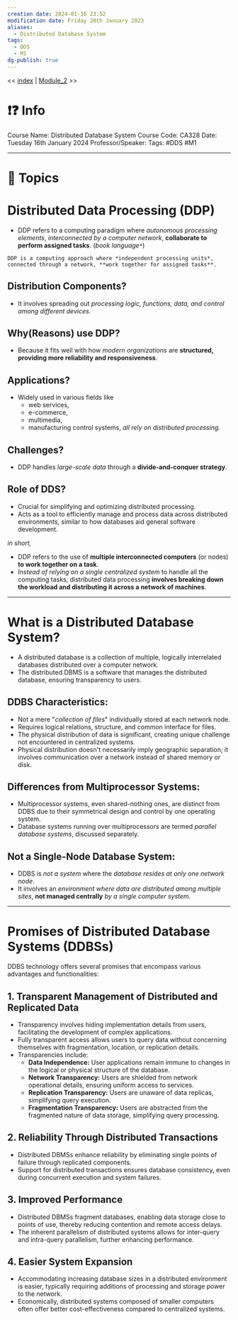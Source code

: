 ```yaml
---
creation date: 2024-01-16 23:52
modification date: Friday 20th January 2023
aliases:
  - Distributed Database System
tags:
  - DDS
  - M1
dg-publish: true
---
```


<< [index](Sem_6/Distributed_Database_System/index.md) | [Module_2](Sem_6/Distributed_Database_System/Notes/Module_2.md) >>

# ❗❓ Info
Course Name: Distributed Database System
Course Code: CA328
Date: Tuesday 16th January 2024
Professor/Speaker: 
Tags: #DDS #M1

---
# 📃 Topics
# Distributed Data Processing (DDP)
- DDP refers to a computing paradigm where *autonomous processing elements*, *interconnected by a computer network*, **collaborate to perform assigned tasks**. (*book language*`*`) 

```
DDP is a computing approach where *independent processing units*, connected through a network, **work together for assigned tasks**.
```
## Distribution Components?
- It involves spreading out *processing logic, functions, data, and control among different devices.*
## Why(Reasons) use DDP?
- Because it fits well with how *modern organizations* are **structured, providing more reliability and responsiveness**.
## Applications?
- Widely used in various fields like
	- web services,
	- e-commerce,
	- multimedia,
	- manufacturing control systems, *all rely on distributed processing.*
## Challenges?
- DDP handles *large-scale data* through a **divide-and-conquer strategy**.
## Role of DDS?
- Crucial for simplifying and optimizing distributed processing.
- Acts as a tool to efficiently manage and process data across distributed environments, similar to how databases aid general software development.

*in short,*
- DDP refers to the use of **multiple interconnected computers** (or nodes) **to work together on a task**. 
- *Instead of relying on a single centralized system* to handle all the computing tasks, distributed data processing **involves breaking down the workload and distributing it across a network of machines**.

---

# What is a Distributed Database System?
- A distributed database is a collection of multiple, logically interrelated databases distributed over a computer network.
- The distributed DBMS is a software that manages the distributed database, ensuring transparency to users.

## DDBS Characteristics:
- Not a mere "*collection of files*" individually stored at each network node.
- Requires logical relations, structure, and common interface for files.
- The physical distribution of data is significant, creating unique challenge not encountered in centralized systems.
- Physical distribution doesn't necessarily imply geographic separation; it involves communication over a network instead of shared memory or disk.

## Differences from Multiprocessor Systems:
- Multiprocessor systems, even shared-nothing ones, are distinct from DDBS due to their symmetrical design and control by one operating system.
- Database systems running over multiprocessors are termed *parallel database systems*, discussed separately.

## Not a Single-Node Database System:
- DDBS is *not a system* where the *database resides at only one network node*.
- It involves an *environment where data are distributed among multiple sites*, **not managed centrally** *by a single computer system*.
---

# Promises of Distributed Database Systems (DDBSs)

DDBS technology offers several promises that encompass various advantages and functionalities:

## 1. Transparent Management of Distributed and Replicated Data
- Transparency involves hiding implementation details from users, facilitating the development of complex applications.
- Fully transparent access allows users to query data without concerning themselves with fragmentation, location, or replication details.
- Transparencies include:
  - **Data Independence:** User applications remain immune to changes in the logical or physical structure of the database.
  - **Network Transparency:** Users are shielded from network operational details, ensuring uniform access to services.
  - **Replication Transparency:** Users are unaware of data replicas, simplifying query execution.
  - **Fragmentation Transparency:** Users are abstracted from the fragmented nature of data storage, simplifying query processing.

## 2. Reliability Through Distributed Transactions
- Distributed DBMSs enhance reliability by eliminating single points of failure through replicated components.
- Support for distributed transactions ensures database consistency, even during concurrent execution and system failures.

## 3. Improved Performance
- Distributed DBMSs fragment databases, enabling data storage close to points of use, thereby reducing contention and remote access delays.
- The inherent parallelism of distributed systems allows for inter-query and intra-query parallelism, further enhancing performance.

## 4. Easier System Expansion
- Accommodating increasing database sizes in a distributed environment is easier, typically requiring additions of processing and storage power to the network.
- Economically, distributed systems composed of smaller computers often offer better cost-effectiveness compared to centralized systems.
